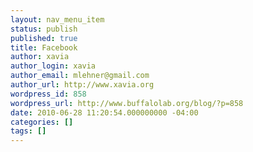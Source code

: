 ```yaml
---
layout: nav_menu_item
status: publish
published: true
title: Facebook
author: xavia
author_login: xavia
author_email: mlehner@gmail.com
author_url: http://www.xavia.org
wordpress_id: 858
wordpress_url: http://www.buffalolab.org/blog/?p=858
date: 2010-06-28 11:20:54.000000000 -04:00
categories: []
tags: []
---
```


